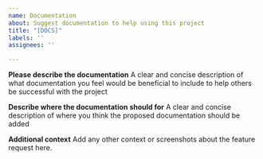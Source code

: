 ```yaml
---
name: Documentation
about: Suggest documentation to help using this project
title: "[DOCS]"
labels: ''
assignees: ''

---
```


**Please describe the documentation**
A clear and concise description of what documentation you feel would be beneficial to include to help others be successful with the project

**Describe where the documentation should for**
A clear and concise description of where you think the proposed documentation should be added

**Additional context**
Add any other context or screenshots about the feature request here.
